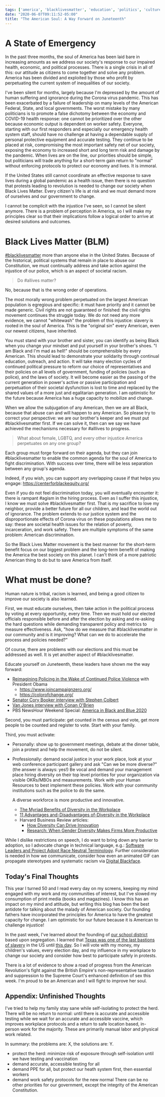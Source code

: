 ```yaml
---
tags: ['america', 'blacklivesmatter', 'education', 'politics', 'culture', 'advocate', 'personal']
date: "2020-06-07T09:11:52-05:00"
title: "The American Soul: A Way Forward on Juneteenth"
---
```

# A State of Emergency

In the past three months, the soul of America has been laid bare in increasing amounts as we address our society's response to our impaired health, economic, and political processes. There is a single crisis in all of this: our attitude as citizens to come together and solve any problem. America has been divided and exploited by those who profit by perpetuating the current system of inequalities of our society.

I've been silent for months, largely because I'm depressed by the amount of human suffering and ignorance during the Corona virus pandemic. This has been exacerbated by a failure of leadership on many levels of the American Federal, State, and local governments. The worst mistake by many politicians is to promote a false dichotomy between the economy and COVID-19 health response: one cannot be prioritized over the other because economic output is dependent on worker safety. Everyone, starting with our first responders and especially our emergency health system staff, should have no challenge at having a dependable supply of personal protective equipment and accurate testing. They continue to be placed at risk, compromising the most important safety net of our society, exposing the economy to increased short and long term risk and damage by the pandemic. When lives are on the line, our priorities should be simple, but politicians will trade anything for a short-term gain return to "normal" without enforcing protocols to protect our economy and lives. It is immoral.

If the United States still cannot coordinate an effective response to save lives during a global pandemic as a health issue, then there is no question that protests leading to revolution is needed to change our society when Black Lives Matter. Every citizen's life is at risk and we must demand more of ourselves and our government to change.

I cannot be complicit with the injustice I've seen, so I cannot be silent anymore. There is a problem of perception in America, so I will make my principles clear so that their implications follow a logical order to arrive at desired solutions and outcomes.

# Black Lives Matter (BLM)

[#blacklivesmatter](https://twitter.com/hashtag/BlackLivesMatter) more than anyone else in the United States.
Because of the historical, political systems that remain in place to abuse our Constitution, we must continually address and take action against the injustice of our police, which is an aspect of societal racism.

> Do #allives matter?

No, because that is the wrong order of operations.

The most morally wrong problem perpetuated on the largest American population is egregious and specific: it must have priority and it cannot be made generic. Civil rights are not guaranteed or finished: the civil rights movement continues the struggle today. We do not need any more evidence, we cannot "whitewash" the problem of this injustice: slavery is rooted in the soul of America. This is the "original sin" every American, even our newest citizens, have inherited.

You must stand with your brother and sister, you can identify as being Black when you change your mindset and put yourself in your brother's shoes. "I am Black and I'm mad as hell!" should be comprehensible by every American. This should lead to demonstrate your solidarity through continual education, outreach, and action. It will take many election cycles of continued political pressure to reform our choice of representatives and their policies on all levels of government, funding of policies (such as police), and the laws of society. It will become easier as the passing of the current generation in power's active or passive participation and perpetuation of their societal dysfunction is lost to time and replaced by the shared values of a more just and egalitarian generation. I am optimistic for the future because America has a huge capacity to mobilize and change.

When we allow the subjugation of any American, then we are all Black, because that abuse can and will happen to any American. So please try to correct your perspective: we are our brother's keeper and we must put #blacklivesmatter first. If we can solve it, then can we say we have achieved the mechanisms necessary for #alllives to progress.

> What about female, LGBTQ, and every other injustice America perpetuates on any one group?

Each group must forge forward on their agenda, but they can join #blacklivesmatter to enable the common agenda for the soul of America to fight discrimination. With success over time, there will be less separation between any group's agenda.

Indeed, if you wish, you can support any overlapping cause if that helps you engage: https://centerforblackequity.org/

Even if you do not feel discrimination today, you will eventually encounter it: there is rampant #agism in the hiring process. Even as I suffer this injustice, I know we must solve #blacklivesmatter first. That is my sacrifice to love my neighbor, provide a better future for all our children, and lead the world out of ignorance. The problem extends to our justice system and the disproportionate effects of Corona virus on these populations allows me to say: these are societal health issues for the relation of poverty, incarceration, and work safety. There are multiple symptoms of the same problem: American discrimination.

So the Black Lives Matter movement is the best manner for the short-term benefit focus on our biggest problem and the long-term benefit of making the America the best society on this planet. I can't think of a more patriotic American thing to do but to save America from itself.

# What must be done?

Human nature is tribal, racism is learned, and being a good citizen to improve our society is also learned.

First, we must educate ourselves, then take action in the political process by voting at every opportunity, every time. Then we must hold our elected officials responsible before and after the election by asking and re-asking the hard questions while demanding transparent policy and metrics to measure effectiveness. Ask, "how do we measure that #blacklivesmatter in our community and is it improving? What can we do to accelerate the process and policies needed?"

Of course, there are problems with our elections and this must be addressed as well. It is yet another aspect of #blacklivesmatter.

Educate yourself on Juneteenth, these leaders have shown me the way forward:
- [Reimagining Policing in the Wake of Continued Police Violence](https://www.youtube.com/watch?v=yK-p8bS82tY?t=724) with President Obama
  - https://www.joincampaignzero.org/
  - https://colorofchange.org/
- [Senator Cory Booker interview with Stephen Colbert](https://www.youtube.com/watch?v=dS0fNXgAxkw)
- [Van Jones interview with Conan O'Brien](https://www.youtube.com/watch?v=62opaXeyWZY)
- PBS NewsHour Weekend Special: [America in Black and Blue 2020](https://www.pbs.org/video/america-in-black-blue-2020-a-pbs-newshour-weekend-special-4lpnmp/)

Second, you must participate: get counted in the census and vote, get more people to be counted and register to vote. Start with your family.

Third, you must activate:

- Personally: show up to government meetings, debate at the dinner table, join a protest and help the movement, do not be silent.

- Professionally: demand social justice in your work place, look at your web conference participant gallery and ask "Can we be more diverse?" (the answer is always: yes!) Be vocal and demand your management place hiring diversity on their top level priorities for your organization via visible OKRs/MBOs and measurements. Work with your Human Resources to best implement these policies. Work with your community institutions such as the police to do the same.

  A diverse workforce is more productive and innovative.

  - [The Myriad Benefits of Diversity in the Workplace](https://www.entrepreneur.com/article/240550)
  - [11 Advantages and-Disadvantages of-Diversity in the Workplace](https://futureofworking.com/11-advantages-and-disadvantages-of-diversity-in-the-workplace/)
  - Harvard Business Review articles:
    - [How Diversity Can Drive Innovation](https://hbr.org/2013/12/how-diversity-can-drive-innovation)
    - [Research: When Gender Diversity Makes Firms More Productive](https://hbr.org/2019/02/research-when-gender-diversity-makes-firms-more-productive)

While I dislike restrictions on speech, I do want to bring down any barrier to adoption, so I advocate change in technical language, e.g.: [Software Leaders and Project Adopt Race Neutral Terminology](https://developers.slashdot.org/story/20/06/14/1722223/github-android-python-go-more-software-adopts-race-neutral-terminology). Further consideration is needed in how we communicate, consider how even an animated GIF can propagate stereotypes and systematic racism via [Digital Blackface](https://www.womenshealthmag.com/life/a33278412/digital-blackface/).

## Today's Final Thoughts

This year I turned 50 and I read every day on my screens, keeping my mind engaged with my work and my communities of interest, but I've slowed my consumption of print media (books and magazines). I know this has an impact on my mind and attitude, but writing this blog has been the best antidote for talking about the malady of American society. Our founding fathers have incorporated the principles for America to have the greatest capacity for change. I am optimistic for our future because it is American to challenge injustice!

In the past week, I've learned about the founding of [our school district](https://www.eanesisd.net/district/goals) based upon segregation. I learned that [Texas was one of the last bastions of slavery](https://www.tsl.texas.gov/ref/abouttx/juneteenth.html) in the US until [this day](https://en.wikipedia.org/wiki/Juneteenth). So I will vote with my money, my children's values, every election day, and my influence in my workplace to change our society and consider how best to participate safely in protests.

There is a lot of evidence to show a road of progress from the American Revolution's fight against the British Empire's non-representative taxation and suppression to the Supreme Court's enhanced definition of sex this week. I'm proud to be an American and I will fight to improve her soul.

## Appendix: Unfinished Thoughts

I've tried to help my family stay sane while self-isolating to protect the herd. There will be no return to normal: until there is accurate and accessible testing while we wait for an accurate and accessible vaccine, which improves workplace protocols and a return to safe location based, in-person work for the majority. These are primarily manual labor and physical work related.

In summary: the problems are: X, the solutions are: Y.

- protect the herd: minimize risk of exposure through self-isolation until we have testing and vaccination
- demand accurate, accessible testing for all
- demand PPE for all, but protect our heath system first, then essential workers
- demand work safety protocols for the new normal
  There can be no other priorities for our government, except the integrity of the American Constitution.
